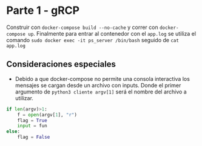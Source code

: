 # Parte 1 - gRCP 
Construir con `docker-compose build --no-cache` y correr con `docker-compose up`. Finalmente para entrar al contenedor con el `app.log` se utiliza el comando `sudo docker exec -it ps_server /bin/bash` seguido de `cat app.log`

## Consideraciones especiales
- Debido a que docker-compose no permite una consola interactiva los mensajes se cargan desde un archivo con inputs. Donde el primer argumento de `python3 cliente argv[1]` será el nombre del archivo a utilizar.
```PYTHON
if len(argv)>1:
    f = open(argv[1], "r")
    flag = True
    input = fun
else:
    flag = False
```